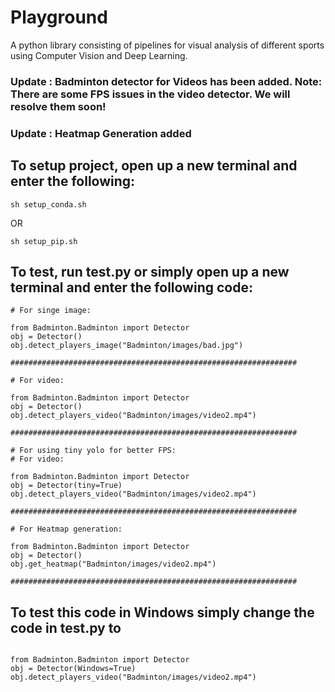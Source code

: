 # Playground
A python library consisting of pipelines for visual analysis of different sports using Computer Vision and Deep Learning.

### Update : Badminton detector for Videos has been added. Note: There are some FPS issues in the video detector. We will resolve them soon!

### Update : Heatmap Generation added

## To setup project, open up a new terminal and enter the following:
```
sh setup_conda.sh
```
OR
```
sh setup_pip.sh
```

## To test, run test.py or simply open up a new terminal and enter the following code: 
```
# For singe image:

from Badminton.Badminton import Detector
obj = Detector()
obj.detect_players_image("Badminton/images/bad.jpg")

################################################################

# For video:

from Badminton.Badminton import Detector
obj = Detector()
obj.detect_players_video("Badminton/images/video2.mp4")

################################################################

# For using tiny yolo for better FPS:
# For video:

from Badminton.Badminton import Detector
obj = Detector(tiny=True)
obj.detect_players_video("Badminton/images/video2.mp4")

################################################################

# For Heatmap generation:

from Badminton.Badminton import Detector
obj = Detector()
obj.get_heatmap("Badminton/images/video2.mp4")

################################################################

```

## To test this code in Windows simply change the code in test.py to

```

from Badminton.Badminton import Detector
obj = Detector(Windows=True)
obj.detect_players_video("Badminton/images/video2.mp4")

```
